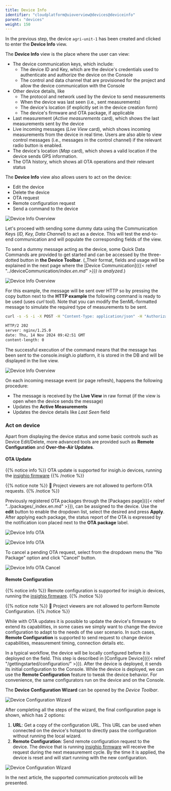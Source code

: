 ```yaml
---
title: Device Info
identifier: "cloudplatform@uioverview@devices@deviceinfo"
parent: "devices"
weight: 150
---
```


In the previous step, the device `agri-unit-1` has been created and clicked to enter the **Device Info** view.

The **Device Info** view is the place where the user can view:

- The device communication keys, which include:
  - The device ID and Key, which are the device's credentials used to authenticate and authorize the device on the Console
  - The control and data channel that are provisioned for the project and allow the device communication with the Console
- Other device details, like
  - The protocol and network used by the device to send measurements
  - When the device was last seen (i.e., sent measurements)
  - The device's location (if explicitly set in the device creation form)
  - The device's firmware and OTA package, if applicable
- Last measurement (_Active measurements_ card), which shows the last measurements sent by the device
- Live incoming messages (_Live View_ card), which shows incoming measurements from the device in real time. Users are also able to view control messages (i.e., messages in the control channel) if the relevant radio button is enabled.
- The device's location (_Map_ card), which shows a valid location if the device sends GPS information.
- The OTA history, which shows all OTA operations and their relevant status

The **Device Info** view also allows users to act on the device:

- Edit the device
- Delete the device
- OTA request
- Remote configuration request
- Send a command to the device

![Device Info Overview](/images/console_tutorial/device_info_initial.jpg?width=60pc)

Let's proceed with sending some dummy data using the Communication Keys (_ID, Key, Data Channel_) to act as a device. This will test the end-to-end communication and will populate the corresponding fields of the view.

To send a dummy message acting as the device, some Quick Data Commands are provided to get started and can be accessed by the three-dotted button in **the Device Toolbar**. (_Their format, fields and usage will be explained in the next page where the [Device Communication]({{< relref "../deviceCommunication/_index.en.md" >}}) is analyzed._)

![Device Info Overview](/images/console_tutorial/device_info_quick_commands.jpg)

For this example, the message will be sent over HTTP so by pressing the copy button next to the **HTTP example** the following command is ready to be used (uses _curl_ tool). Note that you can modify the SenML-formatted message to simulate the required type of measurements to be sent.

```bash
curl -s -S -i -X POST -H "Content-Type: application/json" -H "Authorization: 6bb7163b-6edd-42b3-8546-c76693bc2f18" https://console.insigh.io/http/channels/c0e19e84-2570-449e-a68b-00f7457d8447/messages/06c80d38-07a0-4f3a-87ed-ee17232cd7e7  -d '[{"bn":"ffffffff-", "n":"test","u":"V","v":1}]'

HTTP/2 202
server: nginx/1.25.0
date: Thu, 14 Nov 2024 09:42:51 GMT
content-length: 0

```

The successful execution of the command means that the message has been sent to the console.insigh.io platform, it is stored in the DB and will be displayed in the live view.

![Device Info Overview](/images/console_tutorial/device_info_populated.jpg?width=60pc)

On each incoming message event (or page refresh), happens the following procedure:

- The message is received by the **Live View** in raw format (if the view is open when the device sends the message)
- Updates the **Active Measurements**
- Updates the device details like _Last Seen_ field

### Act on device

Apart from displaying the device status and some basic controls such as Device Edit/Delete, more advanced tools are provided such as **Remote Configuration** and **Over-the-Air Updates**.

#### OTA Update

{{% notice info %}}
OTA update is supported for insigh.io devices, running the [insighio firmware](https://github.com/insighio/insighioNode)
{{% /notice %}}

{{% notice note %}}
🔐 Project viewers are not allowed to perform OTA requests.
{{% /notice %}}

Previously registered OTA packages through the [Packages page]({{< relref "../packages/_index.en.md" >}}), can be assigned to the device.
Use the **edit** button to enable the dropdown list, select the desired and press **Apply**. After applying each package, the status report of the OTA is expressed by the notification icon placed next to the **OTA package** label.

![Device Info OTA](/images/console_tutorial/device_info_ota_list.jpg)

![Device Info OTA](/images/console_tutorial/device_info_ota_applied.jpg)

To cancel a pending OTA request, select from the dropdown menu the "No Package" option and click "Cancel" button.

![Device Info OTA Cancel](/images/console_tutorial/device_info_ota_cancel.jpg)

#### Remote Configuration

{{% notice info %}}
Remote configuration is supported for insigh.io devices, running the [insighio firmware](https://github.com/insighio/insighioNode).
{{% /notice %}}

{{% notice note %}}
🔐 Project viewers are not allowed to perform Remote Configuration.
{{% /notice %}}

While with OTA updates it is possible to update the device's firmware to extend its capabilities, in some cases we simply want to change the device configuration to adapt to the needs of the user scenario. In such cases, **Remote Configuration** is supported to send request to change device capabilities, measurement timing, connection details etc.

In a typical workflow, the device will be locally configured before it is deployed on the field. This step is described in [Configure Device]({{< relref "/gettingstarted/configuration/" >}}). After the device is deployed, it sends its initial configuration to the Console. While the device is deployed, we can use the **Remote Configuration** feature to tweak the device behavior. For convenience, the same configurators run on the device and on the Console.

The **Device Configuration Wizard** can be opened by the _Device Toolbar_.

![Device Configuration Wizard](/images/console_tutorial/device_info_remote_config_start.jpg)

After completing all the steps of the wizard, the final configuration page is shown, which has 2 options:

1. **URL**: Get a copy of the configuration URL. This URL can be used when connected on the device's hotspot to directly pass the configuration without running the local wizard.
1. **Remote Configuration**: Send remote configuration request to the device. The device that is running [insighio firmware](https://github.com/insighio/insighioNode) will receive the request during the next measurement cycle. By the time it is applied, the device is reset and will start running with the new configuration.

![Device Configuration Wizard](/images/console_tutorial/device_info_remote_config_end.jpg)

In the next article, the supported communication protocols will be presented.

